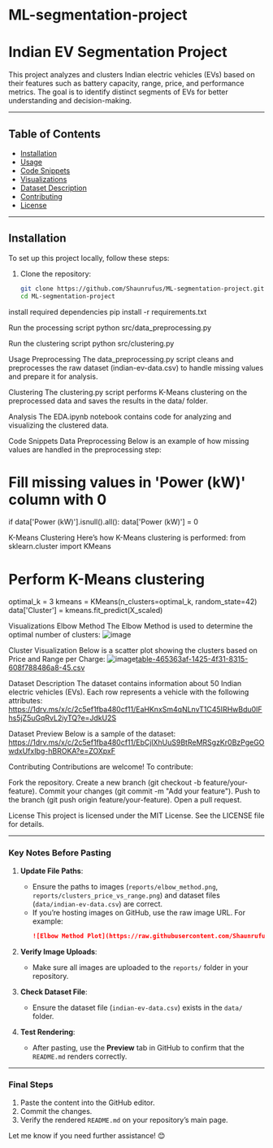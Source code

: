 # ML-segmentation-project
# Indian EV Segmentation Project

This project analyzes and clusters Indian electric vehicles (EVs) based on their features such as battery capacity, range, price, and performance metrics. The goal is to identify distinct segments of EVs for better understanding and decision-making.

---

## Table of Contents
- [Installation](#installation)
- [Usage](#usage)
- [Code Snippets](#code-snippets)
- [Visualizations](#visualizations)
- [Dataset Description](#dataset-description)
- [Contributing](#contributing)
- [License](#license)

---

## Installation

To set up this project locally, follow these steps:

1. Clone the repository:
   ```bash
   git clone https://github.com/Shaunrufus/ML-segmentation-project.git
   cd ML-segmentation-project
install required dependencies
    pip install -r requirements.txt

Run the processing script
   python src/data_preprocessing.py

 
Run the clustering script
   python src/clustering.py

   Usage
Preprocessing
The data_preprocessing.py script cleans and preprocesses the raw dataset (indian-ev-data.csv) to handle missing values and prepare it for analysis.

Clustering
The clustering.py script performs K-Means clustering on the preprocessed data and saves the results in the data/ folder.

Analysis
The EDA.ipynb notebook contains code for analyzing and visualizing the clustered data.

Code Snippets
Data Preprocessing
Below is an example of how missing values are handled in the preprocessing step:
# Fill missing values in 'Power (kW)' column with 0
if data['Power (kW)'].isnull().all():
    data['Power (kW)'] = 0

K-Means Clustering
Here’s how K-Means clustering is performed:
 from sklearn.cluster import KMeans

# Perform K-Means clustering
optimal_k = 3
kmeans = KMeans(n_clusters=optimal_k, random_state=42)
data['Cluster'] = kmeans.fit_predict(X_scaled)

Visualizations
Elbow Method
The Elbow Method is used to determine the optimal number of clusters:
![image](https://github.com/user-attachments/assets/3e64e232-cb23-484f-8166-d3dee7e7af0e)


Cluster Visualization
Below is a scatter plot showing the clusters based on Price and Range per Charge:
![image](https://github.com/user-attachments/assets/1a8a7630-0aad-4d13-b08c-12deb83ca8a2)[table-465363af-1425-4f31-8315-608f788486a8-45.csv](https://github.com/user-attachments/files/18607557/table-465363af-1425-4f31-8315-608f788486a8-45.csv)


Dataset Description
The dataset contains information about 50 Indian electric vehicles (EVs). Each row represents a vehicle with the following attributes:
https://1drv.ms/x/c/2c5ef1fba480cf11/EaHKnxSm4qNLnvT1C45IRHwBdu0IFhs5jZ5uGqRvL2iyTQ?e=JdkU2S

Dataset Preview
Below is a sample of the dataset:
https://1drv.ms/x/c/2c5ef1fba480cf11/EbCjlXhUuS9BtReMRSgzKr0BzPgeGOwdxUfxIbg-hBROKA?e=ZOXpxF


Contributing
Contributions are welcome! To contribute:

Fork the repository.
Create a new branch (git checkout -b feature/your-feature).
Commit your changes (git commit -m "Add your feature").
Push to the branch (git push origin feature/your-feature).
Open a pull request.


License
This project is licensed under the MIT License. See the LICENSE file for details.


---

### **Key Notes Before Pasting**
1. **Update File Paths**:
   - Ensure the paths to images (`reports/elbow_method.png`, `reports/clusters_price_vs_range.png`) and dataset files (`data/indian-ev-data.csv`) are correct.
   - If you’re hosting images on GitHub, use the raw image URL. For example:
     ```markdown
     ![Elbow Method Plot](https://raw.githubusercontent.com/Shaunrufus/ML-segmentation-project/main/reports/elbow_method.png)
     ```

2. **Verify Image Uploads**:
   - Make sure all images are uploaded to the `reports/` folder in your repository.

3. **Check Dataset File**:
   - Ensure the dataset file (`indian-ev-data.csv`) exists in the `data/` folder.

4. **Test Rendering**:
   - After pasting, use the **Preview** tab in GitHub to confirm that the `README.md` renders correctly.

---

### **Final Steps**
1. Paste the content into the GitHub editor.
2. Commit the changes.
3. Verify the rendered `README.md` on your repository’s main page.

Let me know if you need further assistance! 😊




